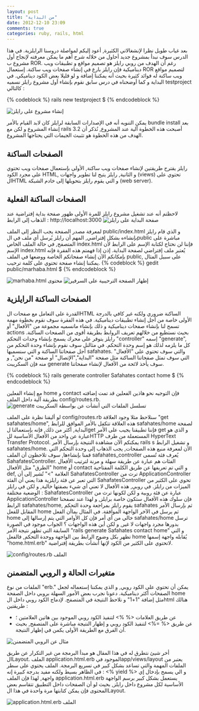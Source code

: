 ```yaml
---
layout: post
title: "من البداية"
date: 2012-12-10 23:09
comments: true
categories: ruby, rails, html
---
```

بعد غياب طويل نظرا لإنشغالاتي الكثيرة, أعود إليكم لمواصلة دروسنا الرايلزية. في هذا الدرس سوف نبدأ بمشروع جديد أحاول من خلاله شرح أهم ما يمكن معرفته لإنجاح أول مشروع ب ROR.
رغم أن الهدف من  روبي رايلز هو تصميم مواقع و تطبيقات ويب ديناميكية فإن رايلز بارع في إنشاء صفحات ويب ساكنة. إستعمال ROR لتصميم مواقع ويب ساكنة له فوائد كثيرة بحيث أنه يمكننا إضافة و لو قليلا بعض الكود ديناميكي.
في البداية و كما أوضحناه في درس سابق نقوم بإنشاء أول مشروع رايلز نسميه testproject كالتالي : 


{% codeblock %}
rails new testproject $
{% endcodeblock %}  

<img src="/images/StaticPagesRails/railsNewTestproject.png" title="إنشاء مشروع على رايلز"/>

يمكن التنويه أنه في الإصدارات السابقة لرايلز كان لابد القيام بالأمر bundle install بعد إنشاء المشروع و لكن مع rails 3.2 أصبحت هذه الخطوة آلية عند المشروع, نُذكر أن الهدف من هذه الخطوة هو تثبيث الجيمات التي يحتاجها المشروع.



  الصفحات الساكنة
---------------------------
رايلز يقترح  طريقتين لإنشاء صفحات ويب ساكنة, الأولى بإستعمال صفحات ويب تحتوي على مجرد  الكود HTML, و الثانية, رايلز يتيح لنا تطوير واجهات (views) تحتوي على الHTML و التي يقوم رايلز بتحويلها إلى خادم الشبكة (web server).

الصفحات الساكنة الفعلية
---------------------------

لاحظتم أنه عند تشغيل مشروع رايلز للمرة الأولى ظهور صفحة بداية إفتراضية عند الذهاب إلى الرابط : http://localhost:3000
<img src="/images/StaticPagesRails/testprojectfirstpage.png" title=" صفحة البداية على رايلز"/>

لمعرفة مصدر الصفحة يجب النظر إلى الملف public/index.html و الذي قام رايلز بإنشاءه بشكل إفتراضي, المهم أن رايلز يُرسل أي ملف في الpublic مباشرة على المتصفح, في حالة الملف
 الخاص index.html فإننا لن نحتاج لكتابة الإسم على الرابط لأن الإسم index.html يُعتبر ملف إفتراضي لصفحة البداية. إذن إذا فهمتم هذه الفقرة فإنه بإمكانكم الآن إنشاء صفحاتكم الخاصة ووضعها في الملف public, على سبيل المثال يمكننا إنشاء صفحة تحتوي على كلمة ترحيب.
{% codeblock %}
gedit public/marhaba.html $
{% endcodeblock %}

<img src="/images/StaticPagesRails/marhabaContent.png" title="marhaba.html محتوى"/>

<img src="/images/StaticPagesRails/marhabaPage.png" title=" إظهار الصفحة الترحيبية على السرفير"/>

الصفحات الساكنة الرايلزية 
---------------------------

القدرة على التعامل مع صفحات الHTML الساكنة ضروري ولكنه غير كافي بالدرجة الأولى خاصة من أجل إنشاء تطبيقات ديناميكية. في هذه الفقرة سوف نقوم بخطوة مهمة تسمح لنا بإنشاء صفحات ديناميكية و ذلك بإنشاء مانسميه مجموعة من "الأفعال" أو actions بحيث نستطيع من خلالهم تعريف الروابط بطريقة أقوى من الصفحات الساكنة. رايلز يتوفر على محرك يسمح بإنشاء وحدات التحكم "controller" إسمه "generate", كل ما يلزمه لذلك هو إسم وحدة التحكم. في مثالنل سوف نقوم بإنشاء وحدة التحكم من أجل صفحاتنا الساكنة و التي سنسميها safahates. والتي سوف تحتوي على "الأفعال" التي سوف تمثل صفحاتنا الساكنة مثل صفحة "البداية","الإتصال" أو صفحة "من نحن", و منه فإن السكريبت generate سوف يأخذ لائحة من الأفعال لإنشاء صفحاتنا.

{% codeblock %}
rails generate controller Safahates contact home $
{% endcodeblock %}

مع إنشاء الفعلين home و contact فإن التوجيه نحو هاذين الفعلين قد تمت إضافته بطريقة آلية داخل الملف config/routes.rb.
<img src="/images/StaticPagesRails/railsGenerateController.png" title="generate تسلسل الملفات التي أنشأت عن بواسطة السكريبت "/>

لو أليقنا نظرة على الملف config/routes.rb سنلاحظ مثلا وجود العلاقة "get safahates/home", هذه العلاقة تتكفل بالأمر الموافق للرابط safahates/home لصفحة البداية, أكثر من ذلك, فإنه بإستعمالنا  لget فإننا تطبيقنا يجيب على الأمر get و الذي هو عبارة عن واحد من الأفعال الأساسية للHTTP المستعملة من طرف HyperText Transfer Protocol. يمكنكم الآن مشاهدة النتيجة بإرسال اﻷمر rails s و تشغيل الرابط safahates/home. الآن لمعرفة منبع هذه الصفحات, يجب الذهاب إلى وحدة التحكم التي قمنا بإنشاءها, سوف تلاحظون أن الملف safahates_controller يُعرف فئة تُسمى SahafatesController. الفئات هم عبارة عن طريقة سهلة و مرنة لترتيب الأفعال "الطرق" مثل الأفعال home  أو contact و التي تم تعريفها عن طريق الكلمة المفتاحية def, العلامة ">" تُشير إلى أن SahafatesController ترث من ApplicationController التي تعبر عن فئة رايلزية هذا يعني أن الفئة SahafatesController تحوي على الكثير من الميزات من رايلز. في روبي, هذه الأفعال لا تعني أي شيء بصفتها خالية, و لكن في رايلز الوضعية مختلفة : SahafatesController عبارة عن فئة روبية و لكن لكونها ترث من ApplicationController فإن سلوك هذه الأفعال ستكون خاصة برايلز, و لهذا عند تصفحنا الرابط safahates/home, يقوم رايلز بمراجعة وحدة التحكم safahates ثم بإرسال الأمر المقابل للفعل home ثم يرسل في الآخر الواجهة الموافقة. في المثال بماأن الفعل home خالي من أي أمر فإن كل الأوامر التي يتم إرسالها إلى safahates/home ترسل بدورها مجرد واجهات لا غير, و لكن أين هذه الواجهات ؟ الجواب موجود في الصورة السابقة التي تظهر نتيجة الأمر "rails generate Safahates contact home" و التي تظهر بكل وضوح الرابط  بين الواجهة ووحدة التحكم, فالفعل home يُقابله واجهة إسمها "home.html.erb" لاتحتوي على الكثير من الكود لإنها أُنشأت بطريقة إفتراضية.

<img src="/images/StaticPagesRails/.png" title="config/routes.rb الملف "/>


 متغيرات الحالة و الروبي المتضمنن
---------------------------
الملفات من نوع "erb." يمكن أن تحتوي على الكود روبي, و الذي يمكننا إستعماله لجعل الصفحات أكثر ديناميكية. دعونا نجرب بعض الأمور السهلة بروبي داخل الصفحة  home مثل إضافة "1+1" و نلاحظ النتيجة في المتصفح. لإدماج الكود روبي داخل الhtml هنالك طريقتين :
- عن طريق العلامات <% %> لتنفيذ الكود روبي الموجود بين هاتين العلامتين ؛
- عن طريق  <% =%> لتنفيذ الكود روبي و إظهار النتيجة مباشرة على المتصفح, بحيث أن الفرق مع الطريقة الأولى يكمن في إظهار النتيجة.
<img src="/images/StaticPagesRails/RouteFile.png" title="مثال عن الروبي المتضمنن"/>

أخر شيئ نتطرق له في هذا المقال هو مبدأ البرمجة من غير التكرار عن طريق الLayout. الملف application.html.erb الموجود فيapp/views/layout يعتبر من الملفات المهمة والتي تساعد بشكل كبير في تسريع البرمجة. الملف يحتوي على سطر في الظاهر بسيط ولكنه مفيد بدرجة كبيرة إنه :   <% yield %> و الي يسمح بإدخال إي واجهة, لهذا فإن الملف application.html.erb يستعمل بشكل كبير برسم الواجهة الأساسية لكل مشروع داخل رايلز, بحيث لو أن الصفحات داخل التطبيق تتقاسم بعض المحتوى فإن يمكن كتابتها مرة واحدة في هذا الLayout.

<img src="/images/StaticPagesRails/applicationlayout.png" title="application.html.erb الملف"/>

